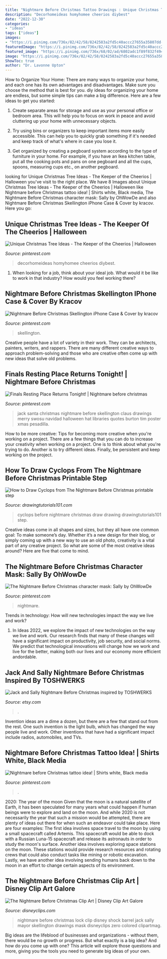 ```yaml
---
title: "Nightmare Before Christmas Tattoo Drawings : Unique Christmas Tree Ideas"
description: "Decorhomeideas homyhomee cheerios diybest"
date: "2022-12-30"
categories:
- "ideas"
tags: ["ideas"]
images:
- "https://i.pinimg.com/736x/82/42/58/8242583a2fd5c40accc27655a35807dd--nightmare-before-christmas-characters-masks.jpg"
featuredImage: "https://i.pinimg.com/736x/82/42/58/8242583a2fd5c40accc27655a35807dd--nightmare-before-christmas-characters-masks.jpg"
featured_image: "https://i.pinimg.com/736x/68/02/ad/6802adc1f89f832f4947c0114e4230e2.jpg"
image: "https://i.pinimg.com/736x/82/42/58/8242583a2fd5c40accc27655a35807dd--nightmare-before-christmas-characters-masks.jpg"
ShowToc: true
author: "Dr. Lavonne Upton"
---
```



How to Organize Your Home: There are many ways to organize your home, and each one has its own advantages and disadvantages. Make sure you choose the method that is best for you.
diy ideas for organizing your home are endless, but some simple tips can make a big difference. Here are a few ideas to get you started:
1. Create separate areas for storage and use as your personal office or bedroom area. This will help you to focus on work in peace and avoid cluttering up your home with unnecessary objects.

2. Try using bins or organizers to keep important items more easily accessible. This can help you to quickly grab something if it's needed and keep track of what's where in case you lose it.

3. Get organized by creating a pegboard system according to the type of furniture in your home. For example, if you have an Ikea kitchen table, put all the cooking pots and pans on one pegboard and all the cups, spoons, measuring cups etc., on another pegboard.

	

		
looking for Unique Christmas Tree Ideas - The Keeper of the Cheerios | Halloween you've visit to the right place. We have 8 Images about Unique Christmas Tree Ideas - The Keeper of the Cheerios | Halloween like Nightmare before Christmas tattoo idea! | Shirts white, Black media, The Nightmare Before Christmas character mask: Sally by OhWowDe and also Nightmare Before Christmas Skellington iPhone Case &amp; Cover by kracov. Here you go:
		
    
## Unique Christmas Tree Ideas - The Keeper Of The Cheerios | Halloween

<img loading=lazy src="https://i.pinimg.com/736x/07/87/f3/0787f385e21f80b940f0c933bb5a0409.jpg" onerror="this.onerror=null;this.src='https://tse1.mm.bing.net/th?id=OIP.a_5FTanHzc42-6qgSIH0CAHaMS&amp;pid=15.1';" alt="Unique Christmas Tree Ideas - The Keeper of the Cheerios | Halloween">

_Source: pinterest.com_

>decorhomeideas homyhomee cheerios diybest. 

	

1) When looking for a job, think about your ideal job. What would it be like to work in that industry? How would you feel working there?

    
## Nightmare Before Christmas Skellington IPhone Case &amp; Cover By Kracov

<img loading=lazy src="https://i.pinimg.com/736x/68/02/ad/6802adc1f89f832f4947c0114e4230e2.jpg" onerror="this.onerror=null;this.src='https://tse1.mm.bing.net/th?id=OIP.-uFrnV3JmqwPNHVPSeZbIwHaJ3&amp;pid=15.1';" alt="Nightmare Before Christmas Skellington iPhone Case &amp; Cover by kracov">

_Source: pinterest.com_

>skellington. 

	

Creative people have a lot of variety in their work. They can be architects, painters, writers, and rappers. There are many different creative ways to approach problem-solving and those who are creative often come up with new ideas that solve old problems.

    
## Finals Resting Place Returns Tonight! | Nightmare Before Christmas

<img loading=lazy src="https://i.pinimg.com/736x/8a/dd/ea/8addea6af9cdca89eb67142e289be10e--merry-christmas-to-all-christmas-mugs.jpg" onerror="this.onerror=null;this.src='https://tse2.mm.bing.net/th?id=OIP.AdgeZoejBTSqJGyWZp1x7AAAAA&amp;pid=15.1';" alt="Finals Resting Place Returns Tonight! | Nightmare before christmas">

_Source: pinterest.com_

>jack santa christmas nightmare before skellington claus drawings merry swosu navidad halloween hat libraries quotes burton tim poster xmas pesadilla. 

	

How to be more creative: Tips for becoming more creative when you're working on a project.
There are a few things that you can do to increase your creativity when working on a project. One is to think about what you're trying to do. Another is to try different ideas. Finally, be persistent and keep working on the project.

    
## How To Draw Cyclops From The Nightmare Before Christmas Printable Step

<img loading=lazy src="https://cdn-0.drawingtutorials101.com/drawing-tutorials/Cartoon-Movies/The-Nightmare-Before-Christmas/cyclops-tnbc/How-to-Draw-Cyclops-from-The-Nightmare-Before-Christmas-step-by-step.png" onerror="this.onerror=null;this.src='https://tse3.mm.bing.net/th?id=OIP.EXEkNTQyqrxYhdlQncyWAwHaK6&amp;pid=15.1';" alt="How to Draw Cyclops from The Nightmare Before Christmas printable step">

_Source: drawingtutorials101.com_

>cyclops before nightmare christmas draw drawing drawingtutorials101 step. 

	

Creative ideas come in all shapes and sizes, but they all have one common goal: To make someone’s day. Whether it’s a new design for their blog, or simply coming up with a new way to use an old photo, creativity is a vital part of any creative project. So what are some of the most creative ideas around? Here are five that come to mind.

    
## The Nightmare Before Christmas Character Mask: Sally By OhWowDe

<img loading=lazy src="https://i.pinimg.com/736x/82/42/58/8242583a2fd5c40accc27655a35807dd--nightmare-before-christmas-characters-masks.jpg" onerror="this.onerror=null;this.src='https://tse2.mm.bing.net/th?id=OIP.L8TRexzHnFNSPklAe5zckwHaHa&amp;pid=15.1';" alt="The Nightmare Before Christmas character mask: Sally by OhWowDe">

_Source: pinterest.com_

>nightmare. 

	

Trends in technology: How will new technologies impact the way we live and work?
1. In Ideas 2022, we explore the impact of new technologies on the way we live and work. Our research finds that many of these changes will have a significant impact on productivity, job security, and social norms. We predict that technological innovations will change how we work and live for the better, making both our lives and our economy more efficient andordable.

    
## Jack And Sally Nightmare Before Christmas Inspired By TOSHWERKS

<img loading=lazy src="https://img1.etsystatic.com/056/0/5164924/il_750xN.768304935_lxag.jpg" onerror="this.onerror=null;this.src='https://tse3.mm.bing.net/th?id=OIP.rIp7svZApa4twZYgDy0rlgHaHq&amp;pid=15.1';" alt="Jack and Sally Nightmare Before Christmas inspired by TOSHWERKS">

_Source: etsy.com_

>. 

	

Invention ideas are a dime a dozen, but there are a few that stand out from the rest. One such invention is the light bulb, which has changed the way people live and work. Other inventions that have had a significant impact include radios, automobiles, and TVs.

    
## Nightmare Before Christmas Tattoo Idea! | Shirts White, Black Media

<img loading=lazy src="https://i.pinimg.com/736x/18/9a/49/189a49d6526cb4c249117d0633c910fd--nightmare-before-christmas-tattoo-comic-book.jpg" onerror="this.onerror=null;this.src='https://tse1.mm.bing.net/th?id=OIP.SVdF-t9XgFWe5OqtuH1SAAHaNJ&amp;pid=15.1';" alt="Nightmare before Christmas tattoo idea! | Shirts white, Black media">

_Source: pinterest.com_

>. 

	

2020: The year of the moon
Given that the moon is a natural satellite of Earth, it has been speculated for many years what could happen if human beings were to explore and land on the moon. And while 2020 is not necessarily the year that such a mission would be attempted, there are plenty of ideas out there for when such an endeavor could take place. Here are four examples: 
The first idea involves space travel to the moon by using a small spacecraft called Artemis. This spacecraft would be able to dock with a Russian Luna-15 spacecraft and release its astronauts in order to study the moon's surface. 
Another idea involves exploring space stations on the moon. These stations would provide research resources and rotating crews that could also conduct tasks like mining or robotic excavation. 
Lastly, we have another idea involving sending humans back down to the moon in an effort to change certain aspects of its environment.

    
## The Nightmare Before Christmas Clip Art | Disney Clip Art Galore

<img loading=lazy src="https://www.disneyclips.com/images3/images/lock2.png" onerror="this.onerror=null;this.src='https://tse4.mm.bing.net/th?id=OIP.ZYzRDm7E4A5ecGvyJGbgRgAAAA&amp;pid=15.1';" alt="The Nightmare Before Christmas Clip Art | Disney Clip Art Galore">

_Source: disneyclips.com_

>nightmare before christmas lock clip disney shock barrel jack sally mayor skellington drawings mask disneyclips zero colored clipartmag. 

	

Big ideas are the lifeblood of businesses and organizations - without them, there would be no growth or progress. But what exactly is a big idea? And how do you come up with one? This article will explore those questions and more, giving you the tools you need to generate big ideas of your own.

